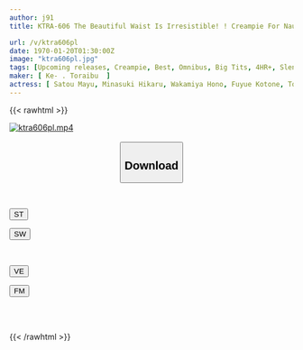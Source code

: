 ```yaml
---
author: j91
title: KTRA-606 The Beautiful Waist Is Irresistible! ! Creampie For Naughty Body Girls 4 Hours

url: /v/ktra606pl
date: 1970-01-20T01:30:00Z
image: "ktra606pl.jpg"
tags: [Upcoming releases, Creampie, Best, Omnibus, Big Tits, 4HR+, Slender	]
maker: [ Ke- . Toraibu  ]
actress: [ Satou Mayu, Minasuki Hikaru, Wakamiya Hono, Fuyue Kotone, Toujou Natsu ]
---
```



{{< rawhtml >}}

<div class="video" data-videoid="pending_link_2.html">
    <a href="javascript:;">
        <img src="/v/ktra606pl/ktra606pl.jpg" width="WIDTH" height="HEIGHT" alt="ktra606pl.mp4" loading="lazy">
    </a>
</div>

<script type="text/javascript" src="https://j91.asia/asset/on-demand-pend.js"></script>

<br>
  <link rel="stylesheet" href="https://j91.asia/asset/bs5.css">
  
  <center>
  <button class="btn btn-primary" type="button" data-bs-toggle="collapse" data-bs-target=".multi-collapse" aria-expanded="false" aria-controls="multiCollapseExample1 multiCollapseExample2"><h2>Download</h2></button></center>
</p>
<div class="row">
  <div class="col">
    <div class="collapse multi-collapse" id="multiCollapseExample1">
      <div class="card card-body">
	      	      <br>
<div class="buttons">  
<p><a href="https://j91.asia/pending_link_2.html" target="_blank"><button class="btn-hover color-3"><i class="fa fa-download"></i> ST</button></a></p>
<p><a href="https://j91.asia/pending_link_2.html" target="_blank"><button class="btn-hover color-2"><i class="fa fa-download"></i> SW</button></a></p></div>
    </div>
  </div>
</div>
  <div class="col">
    <div class="collapse multi-collapse" id="multiCollapseExample2">
      <div class="card card-body">
	      <br>
<div class="buttons">
<p><a href="https://j91.asia/pending_link_2.html" target="_blank"><button class="btn-hover color-9"><i class="fa fa-download"></i> VE</button></a></p>
<p><a href="https://j91.asia/pending_link_2.html" target="_blank"><button class="btn-hover color-8"><i class="fa fa-download"></i> FM</button></a></p></div>
<br><br>
      </div>
    </div>
  </div>
</div>

{{< /rawhtml >}}